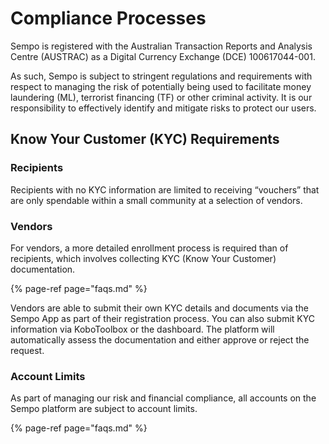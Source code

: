# Compliance Processes

Sempo is registered with the Australian Transaction Reports and Analysis Centre \(AUSTRAC\) as a Digital Currency Exchange \(DCE\) 100617044-001.

As such, Sempo is subject to stringent regulations and requirements with respect to managing the risk of potentially being used to facilitate money laundering \(ML\), terrorist financing \(TF\) or other criminal activity. It is our responsibility to effectively identify and mitigate risks to protect our users.

## Know Your Customer \(KYC\) Requirements

### Recipients

Recipients with no KYC information are limited to receiving “vouchers” that are only spendable within a small community at a selection of vendors.

### Vendors

For vendors, a more detailed enrollment process is required than of recipients, which involves collecting KYC \(Know Your Customer\) documentation.

{% page-ref page="faqs.md" %}

Vendors are able to submit their own KYC details and documents via the Sempo App as part of their registration process. You can also submit KYC information via KoboToolbox or the dashboard. The platform will automatically assess the documentation and either approve or reject the request.

### Account Limits

As part of managing our risk and financial compliance, all accounts on the Sempo platform are subject to account limits.

{% page-ref page="faqs.md" %}



